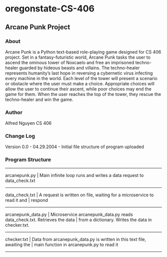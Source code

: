 # oregonstate-CS-406
## Arcane Punk Project

### About 
Arcane Punk is a Python text-based role-playing game designed for CS 406 project. Set in a fantasy-futuristic world, 
Arcane Punk tasks the user to ascend the ominous tower of Noxcaelo and free an imprisoned techno-healer guarded by 
hideous beasts and villains. The techno-healer represents humanity’s last hope in reversing a cybernetic virus 
infecting every machine in the world. Each level of the tower will present a scenario or obstacle where the user 
must make a choice. Appropriate choices will allow the user to continue their ascent, while poor choices may end 
the game for them. When the user reaches the top of the tower, they rescue the techno-healer and win the game.

### Author 
Alfred Nguyen
CS 406

### Change Log

Version 0.0 - 04.29.2004 - Initial file structure of program uploaded 

### Program Structure
   _______________________________________________________________________________________________________
   arcanepunk.py          |    Main infinite loop runs and writes a data request to data_check.txt
   _______________________________________________________________________________________________________
   data_check.txt         |    A request is written on file, waiting for a microservice to read it and 
                          |    respond
   _______________________________________________________________________________________________________
   arcanepunk_data.py     |    Microservice arcanepunk_data.py reads data_check.txt. Retrieves the data
                          |    from a dictionary. Writes the data in checker.txt.
   _______________________________________________________________________________________________________
   checker.txt            |    Data from arcanepunk_data.py is written in this text file, awaiting the 
                          |    main function in arcanepunk.py to read it
   _______________________________________________________________________________________________________


